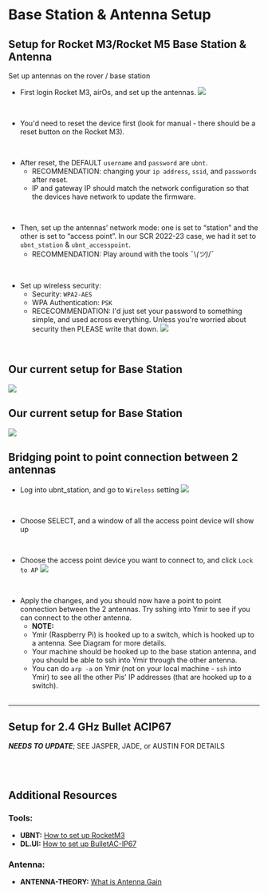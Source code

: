 # Base Station & Antenna Setup
## Setup for Rocket M3/Rocket M5 Base Station & Antenna
Set up antennas on the rover / base station
- First login Rocket M3, airOs, and set up the antennas.
![](../img/loginRocket.png)
<br/>

- You'd need to reset the device first (look for manual - there should be a reset button on the Rocket M3). 
<br/>

- After reset, the DEFAULT `username` and `password` are `ubnt`. 
    + RECOMMENDATION: changing your `ip address`, `ssid`, and `passwords` after reset. 
    + IP and gateway IP should match the network configuration so that the devices have network to update the firmware.
<br/>

- Then, set up the antennas’ network mode: one is set to “station” and the other is set to “access point”. In our SCR 2022-23 case, we had it set to `ubnt_station` & `ubnt_accesspoint`.
    + RECOMMENDATION: Play around with the tools ¯\\_(ツ)_/¯
<br/>

- Set up wireless security:
    + Security: `WPA2-AES`
    + WPA Authentication: `PSK`
    + RECECOMMENDATION: I'd just set your password to something simple, and used across everything. Unless you're worried about security then PLEASE write that down.
![](../img/wirelessSec.png)
<br/>

## Our current setup for Base Station
![](../img/ubntStation.jpg)
<br/>

## Our current setup for Base Station
![](../img/ubntAccesspoint.jpg)
<br/>

## Bridging point to point connection between 2 antennas
- Log into ubnt_station, and go to `Wireless` setting
![](../img/select.png)
<br/>

- Choose SELECT, and a window of all the access point device will show up
<br/>

- Choose the access point device you want to connect to, and click `Lock to AP`
![](../img/lockAP.png)
<br/>

- Apply the changes, and you should now have a point to point connection between the 2 antennas. Try sshing into Ymir to see if you can connect to the other antenna.
    + **NOTE:**
    + Ymir (Raspberry Pi) is hooked up to a switch, which is hooked up to a antenna. See Diagram for more details.
    + Your machine should be hooked up to the base station antenna, and you should be able to ssh into Ymir through the other antenna.
    + You can do `arp -a` on Ymir (not on your local machine - `ssh` into Ymir) to see all the other Pis' IP addresses (that are hooked up to a switch).
<br/><br/>

----------------
## Setup for 2.4 GHz Bullet ACIP67

***NEEDS TO UPDATE***;
SEE JASPER, JADE, or AUSTIN FOR DETAILS

<br/><br/>

## Additional Resources
### Tools:
- **UBNT:** [How to set up RocketM3](https://dl.ubnt.com/qsg/RocketM-Series/RocketM-Series_EN.html)
- **DL.UI:** [How to set up BulletAC-IP67](https://dl.ui.com/qsg/BulletAC-IP67/BulletAC-IP67_EN.html)
 
### Antenna:
- **ANTENNA-THEORY:** [What is Antenna Gain](https://antenna-theory.com/basics/gain.php)